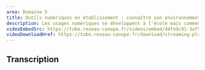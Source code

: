 ```yaml
---
area: Domaine 5
title: Outils numériques en établissement : connaître son environnement de travail
description: Les usages numériques se développent à l'école mais comment savoir quels matériels et quels outils utiliser ? Cette capsule vidéo vous permet de connaître les contraintes liées à son environnement de travail et les personnes à contacter dans l'établissement en cas de besoin.
videoEmbedSrc: https://tube.reseau-canope.fr/videos/embed/44fe9c91-3af5-4bd9-b6eb-820ec4446225
videoDownloadHref: https://tube.reseau-canope.fr/download/streaming-playlists/hls/videos/44fe9c91-3af5-4bd9-b6eb-820ec4446225-1080-fragmented.mp4
---
```


## Transcription
